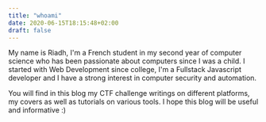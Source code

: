 ```yaml
---
title: "whoami"
date: 2020-06-15T18:15:48+02:00
draft: false
---
```


My name is Riadh, I'm a French student in my second year of computer science who has been passionate about computers since I was a child.
I started with Web Development since college, I'm a Fullstack Javascript developer and I have a strong interest in computer security and automation.

You will find in this blog my CTF challenge writings on different platforms, my covers as well as tutorials on various tools.
I hope this blog will be useful and informative :)
